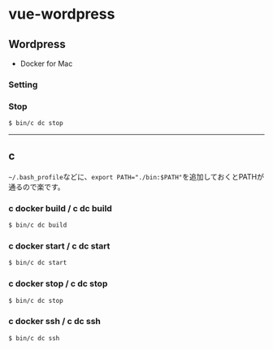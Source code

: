 # vue-wordpress

## Wordpress

- Docker for Mac

### Setting

### Stop

```sh
$ bin/c dc stop
```

---

## c

`~/.bash_profile`などに、`export PATH="./bin:$PATH"`を追加しておくとPATHが通るので楽です。

### c docker build / c dc build

```sh
$ bin/c dc build
```

### c docker start / c dc start

```sh
$ bin/c dc start
```

### c docker stop / c dc stop

```sh
$ bin/c dc stop
```

### c docker ssh / c dc ssh

```sh
$ bin/c dc ssh
```